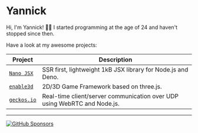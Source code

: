 # Yannick

Hi, I'm Yannick! 👋🏻 I started programming at the age of 24 and haven't stopped since then.

Have a look at my awesome projects:

| Project | Description |
| - | - |
| [`Nano JSX`](http://nanojsx.io) | SSR first, lightweight 1kB JSX library for Node.js and Deno. |
| [`enable3d`](http://enable3d.io) | 2D/3D Game Framework based on three.js. |
| [`geckos.io`](http://geckos.io) | Real-time client/server communication over UDP using WebRTC and Node.js. |

---

[![GitHub Sponsors](https://img.shields.io/badge/Sponsor-%E2%9D%A4-lightgrey?logo=GitHub)](https://github.com/sponsors/yandeu)
